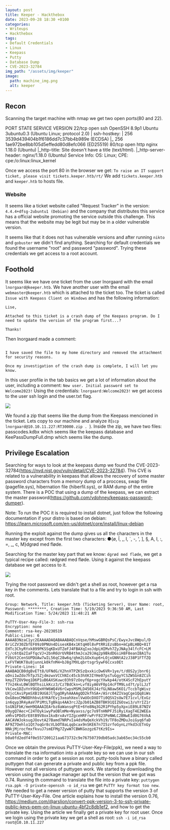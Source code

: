 ```yaml
---
layout: post
title: Keeper - Hackthebox
date: 2023-09-28 18:30 +0100
categories:
- Writeups
- Hackthebox
tags:
- Default Credentials
- Linux
- Keepass
- Putty
- Database Dump
- CVE-2023-32784
img_path: "/assets/img/keeper"
image:
  path: machine_img.png
  alt: keeper
---
```


## Recon

Scanning the target machine with nmap we get two open ports(80 and 22).

PORT   STATE SERVICE VERSION
22/tcp open  ssh     OpenSSH 8.9p1 Ubuntu 3ubuntu0.3 (Ubuntu Linux; protocol 2.0)
| ssh-hostkey: 
|   256 3539d439404b1f6186dd7c37bb4b989e (ECDSA)
|_  256 1ae972be8bb105d5effedd80d8efc066 (ED25519)
80/tcp open  http    nginx 1.18.0 (Ubuntu)
|_http-title: Site doesn't have a title (text/html).
|_http-server-header: nginx/1.18.0 (Ubuntu)
Service Info: OS: Linux; CPE: cpe:/o:linux:linux_kernel

Once we access the port 80 in the browser we get: `To raise an IT support ticket, please visit tickets.keeper.htb/rt/`
We add `tickets.keeper.htb` and `keeper.htb` to hosts file.

### Website

It seems like a ticket website called "Request Tracker" in the version: `4.4.4+dfsg-2ubuntu1 (Debian)` and the company that distributes this service has a official website promoting the service outside this challenge. This means that the website may be legit but may be in a older vulnerable version.

It seems like that it does not has vulnerable versions and after running `nikto` and `gobuster` we didn't find anything.
Searching for default credentials we found the username "root" and password "password". Trying these credentials we get access to a root account.



## Foothold

It seems like we have one ticket from the user lnorgaard with the email `lnorgaard@keeper.htb`. We have another user with the email `webmaster@keeper.htb` which is attached to the ticket too. The ticket is called `Issue with Keepass Client on Windows` and has the following information:

```
Lise,

Attached to this ticket is a crash dump of the Keepass program. Do I need to update the version of the program first...?

Thanks!  
```

Then lnorgaard made a comment:

```

I have saved the file to my home directory and removed the attachment for security reasons.

Once my investigation of the crash dump is complete, I will let you know.
```

In this user profile in the tab basics we get a lot of information about the user, including a comment: `New user. Initial password set to Welcome2023!`
Using the credentials: `lnorgaard:Welcome2023!` we get access to the user ssh login and the user.txt flag.

![](user.png)

We found a zip that seems like the dump from the Keepass mencioned in the ticket. Lets copy to our machine and analyze it(`scp lnorgaard@10.10.11.227:RT30000.zip . `). Inside the zip, we have two files: passcodes.kdbx which seems like the keepass database and KeePassDumpFull.dmp which seems like the dump.

## Privilege Escalation

Searching for ways to look at the keepass dump we found the CVE-2023-32784(https://nvd.nist.gov/vuln/detail/CVE-2023-32784). This CVE is related to a vulnerability in keepass that allows the recovery of some master password characters from a memory dump of a proccess, swap file (pagefile.sys), hibernation file (hiberfil.sys), or RAM dump of the entire system. There is a POC that using a dump of the keepass, we can extract the master password(https://github.com/vdohney/keepass-password-dumper).



Note: To run the POC it is required to install dotnet, just follow the following documentation if your distro is based on debian: https://learn.microsoft.com/en-us/dotnet/core/install/linux-debian

Running the exploit against the dump gives us all the characters in the master key except from the first two characters: ●{ø, Ï, ,, l, `, -, ', ], §, A, I, :, =, _, c, M}dgrød med fløde.

Searching for the master key part that we know: `dgrød med fløde`, we get a typical recipe called: rødgrød med fløde. Using it against the keepass database we get access to it. 

![](keepass.png)

Trying the root password we didn't get a shell as root, however get a rsa key in the comments. Lets translate that to a file and try to login in ssh with root.

```
Group: Network, Title: keeper.htb (Ticketing Server), User Name: root, Password: ********, Creation Time: 5/19/2023 9:36:50 AM, Last Modification Time: 5/24/2023 11:48:21 AM

PuTTY-User-Key-File-3: ssh-rsa
Encryption: none
Comment: rsa-key-20230519
Public-Lines: 6
AAAAB3NzaC1yc2EAAAADAQABAAABAQCnVqse/hMswGBRQsPsC/EwyxJvc8Wpul/D
8riCZV30ZbfEF09z0PNUn4DisesKB4x1KtqH0l8vPtRRiEzsBbn+mCpBLHBQ+81T
EHTc3ChyRYxk899PKSSqKDxUTZeFJ4FBAXqIxoJdpLHIMvh7ZyJNAy34lfcFC+LM
Cj/c6tQa2IaFfqcVJ+2bnR6UrUVRB4thmJca29JAq2p9BkdDGsiH8F8eanIBA1Tu
FVbUt2CenSUPDUAw7wIL56qC28w6q/qhm2LGOxXup6+LOjxGNNtA2zJ38P1FTfZQ
LxFVTWUKT8u8junnLk0kfnM4+bJ8g7MXLqbrtsgr5ywF6Ccxs0Et
Private-Lines: 14
AAABAQCB0dgBvETt8/UFNdG/X2hnXTPZKSzQxxkicDw6VR+1ye/t/dOS2yjbnr6j
oDni1wZdo7hTpJ5ZjdmzwxVCChNIc45cb3hXK3IYHe07psTuGgyYCSZWSGn8ZCih
kmyZTZOV9eq1D6P1uB6AXSKuwc03h97zOoyf6p+xgcYXwkp44/otK4ScF2hEputY
f7n24kvL0WlBQThsiLkKcz3/Cz7BdCkn+Lvf8iyA6VF0p14cFTM9Lsd7t/plLJzT
VkCew1DZuYnYOGQxHYW6WQ4V6rCwpsMSMLD450XJ4zfGLN8aw5KO1/TccbTgWivz
UXjcCAviPpmSXB19UG8JlTpgORyhAAAAgQD2kfhSA+/ASrc04ZIVagCge1Qq8iWs
OxG8eoCMW8DhhbvL6YKAfEvj3xeahXexlVwUOcDXO7Ti0QSV2sUw7E71cvl/ExGz
in6qyp3R4yAaV7PiMtLTgBkqs4AA3rcJZpJb01AZB8TBK91QIZGOswi3/uYrIZ1r
SsGN1FbK/meH9QAAAIEArbz8aWansqPtE+6Ye8Nq3G2R1PYhp5yXpxiE89L87NIV
09ygQ7Aec+C24TOykiwyPaOBlmMe+Nyaxss/gc7o9TnHNPFJ5iRyiXagT4E2WEEa
xHhv1PDdSrE8tB9V8ox1kxBrxAvYIZgceHRFrwPrF823PeNWLC2BNwEId0G76VkA
AACAVWJoksugJOovtA27Bamd7NRPvIa4dsMaQeXckVh19/TF8oZMDuJoiGyq6faD
AF9Z7Oehlo1Qt7oqGr8cVLbOT8aLqqbcax9nSKE67n7I5zrfoGynLzYkd3cETnGy
NNkjMjrocfmxfkvuJ7smEFMg7ZywW7CBWKGozgz67tKz9Is=
Private-MAC: b0a0fd2edf4f0e557200121aa673732c9e76750739db05adc3ab65ec34c55cb0
```

Once we obtain the previous PuTTY-User-Key-File(ppk), we need a way to translate the rsa information into a private key so we can use in our ssh command in order to get a session as root. putty-tools have a binary called puttygen that can generate a private and public key from a ppk file. However not all versions of puttygen work. We started by downloading the version using the package manager apt but the version that we got was 0.74. Running th command to translate the file into a private key: `puttygen rsa.ppk -O private-openssh -o id_rsa` we get `PuTTY key format too new`. We needed to get a newer version of putty that supports the version 3 of PuTTY-User-Key-File. One article explains how to install the version 0.76, https://medium.com/@arslion/convert-ppk-version-3-to-ssh-private-public-keys-pem-on-linux-ubuntu-4bf2c8db1ef2, and how to get the private key. Using the article we finally get a private key for root user. Once we login using the private key we get a shell as root: `ssh -i id_rsa root@10.10.11.227`